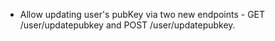 - Allow updating user's pubKey via two new endpoints - GET /user/updatepubkey and POST /user/updatepubkey. 
